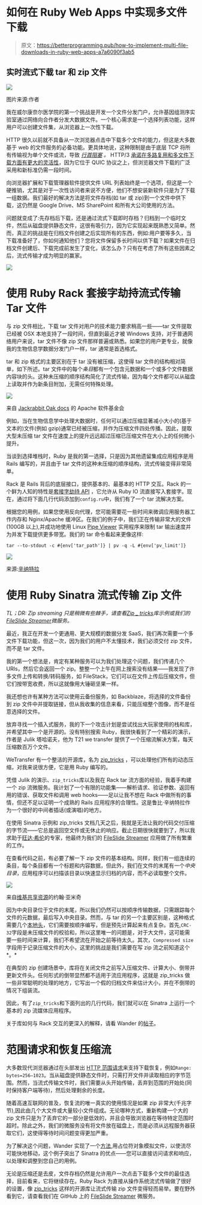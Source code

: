 # 如何在 Ruby Web Apps 中实现多文件下载

> 原文：<https://betterprogramming.pub/how-to-implement-multi-file-downloads-in-ruby-web-apps-a7a6090f3ab5>

## 实时流式下载 tar 和 zip 文件

![](img/b047031649f7353eacd39bf6b3c84864.png)

图片来源:作者

我在威尔康奈尔医学院的第一个挑战是开发一个文件分发门户，允许基因组测序实验室通过网络向合作者分发大数据文件。一个核心需求是一个选择列表功能，这样用户可以创建文件集，从浏览器上一次性下载。

HTTP 很久以前就不具备从一次浏览器点击中下载多个文件的能力，但这是大多数基于 web 的文件服务的必备功能。更具体地说，这种限制是由于底层 TCP 将所有传输视为单个文件或流，导致 [*行首阻塞*](https://abhishekvrshny.medium.com/head-of-line-hol-blocking-in-http-1-and-http-2-50b24e9e3372) *。* HTTP/3 [承诺在多路复用和多文件下载方面有更大的灵活性](https://www.smashingmagazine.com/2021/08/http3-core-concepts-part1)，因为它位于 QUIC 协议之上，但浏览器文件下载的广泛采用和新标准仍需一段时间。

向浏览器扩展和下载管理器软件提供文件 URL 列表始终是一个选项，但这是一个硬推销，尤其是对于一次性访问者来说不方便，他们不想安装新软件只是为了下载一组数据。我们最好的解决方法是将文件存档(如 tar 或 zip)到一个文件中供下载，这仍然是 Google Drive、MS SharePoint 和所有大公司使用的方法。

问题就变成了:先存档后下载，还是通过流式下载即时存档？归档到一个临时文件，然后从磁盘提供静态文件，这很有吸引力，因为它实现起来既熟悉又简单。然而，真正的挑战是在归档文件创建之后实现所有的东西，例如:用户要等多久，当下载准备好了，你如何通知他们？您将文件保留多长时间以供下载？如果文件在归档文件创建后、下载完成前发生了变化，该怎么办？只有在考虑了所有这些因素之后，流式传输才成为明显的赢家。

![](img/883332af5367eb1c5e420d71469ab5b1.png)

# 使用 Ruby Rack 套接字劫持流式传输 Tar 文件

与 zip 文件相比，下载 tar 文件对用户的技术能力要求稍高一些——tar 文件提取已经被 OSX 本地支持了一段时间，但直到最近才被 Windows 支持，对于普通网络用户来说，tar 文件不像 zip 文件那样普遍或熟悉。如果您的用户更专业，就像我的生物信息学数据分发门户一样，tar 通常是首选格式。

tar 和 zip 格式的主要区别在于 tar 没有被压缩，这使得 tar 文件的结构相对简单，如下所述。tar 文件中的每个*条目*都有一个包含元数据和一个或多个文件数据内容块的头。这种未压缩的顺序结构简化了流式传输，因为每个文件都可以从磁盘上读取并作为新条目附加，无需任何特殊处理。

![](img/fc99c76b17f4dc4c8bb04806d8047e61.png)

来自 [Jackrabbit Oak docs](https://jackrabbit.apache.org/oak/docs/index.html) 的 Apache 软件基金会

例如，当在生物信息学中处理大数据时，任何可以通过压缩显著减小大小的(基于文本的)文件(例如 gzip)通常已经被压缩，并作为压缩文件四处传播。因此，提取大型未压缩 tar 文件在速度上的提升远远超过压缩已压缩文件在大小上的任何微小提升。

当谈到选择堆栈时，Ruby 是我的第一选择，只是因为其他遗留集成应用程序是用 Rails 编写的，并且由于 tar 文件的这种未压缩的顺序结构，流式传输变得非常简单。

Rack 是 Rails 背后的底层接口，提供基本的、最基本的 HTTP 交互。Rack 的一个鲜为人知的特性是[套接字劫持 API](https://old.blog.phusion.nl/2013/01/23/the-new-rack-socket-hijacking-api) ，它允许从 Ruby IO 流直接写入套接字。现在，通过将下面几行代码添加到`config.ru`中，我们有了一个 tar 流解决方案。

根据您的用例，如果您使用反向代理，您可能需要花一些时间来微调应用服务器工作内存和 Nginx/Apache 缓冲区。在我们的例子中，我们正在传输非常大的文件(100GB 以上),并成功地使用 Linux [Pipe Viewer](http://www.ivarch.com/programs/pv.shtml) 实用程序来限制 tar 输出速度并为并发下载提供更多带宽。我们的 tar 命令看起来更像这样:

```
tar --to-stdout -c #{env['tar_path']} | pv -q -L #{env['pv_limit']}
```

![](img/4c38c2c0c894164d373551aae450f7dc.png)

来源:[辛纳特拉](http://sinatrarb.com/)

# 使用 Ruby Sinatra 流式传输 Zip 文件

*TL；DR: Zip streaming 只是稍微有些棘手，请查看*[*Zip _ tricks*](https://github.com/WeTransfer/zip_tricks)*库示例或我们的*[*FileSlide Streamer*](https://github.com/whitebrick/fileslide-streamer)*微服务。*

最近，我正在开发一个更通用、更大规模的数据分发 SaaS，我们再次需要一个多文件下载功能，但这一次，因为我们的用户不太懂技术，我们必须交付 zip 文件，而不是 tar 文件。

我的第一个想法是，肯定有某种服务可以为我们处理这个问题，我们传递几个 URIs，然后它会返回一个 zip。整整一个上午在网上搜索没有结果——我发现了许多文件上传和转换/转码服务，如 FileStack，它们可以在文件上传后压缩文件，但它们按带宽收费，所以这就像用大锤砸坚果一样。

我还想也许有某种方法可以使用云备份服务，如 Backblaze，将选择的文件备份到 zip 文件中并提取链接，但从我收集的信息来看，只能压缩整个图像，而不是任意选择的文件。

放弃寻找一个插入式服务，我的下一个攻击计划是尝试找出大玩家使用的栈和库，并希望其中一个是开源的。没有特别搜索 Ruby，我很快看到了一个精彩的演示，作者是 Julik 塔哈诺夫，他为 T21 we transfer 提供了一个压缩流解决方案，每天压缩数百万个文件。

WeTransfer 有一个整洁的开源库，名为 [zip_tricks](https://github.com/WeTransfer/zip_tricks) ，可以处理他们所有的动态压缩，对我来说很方便，它是用 Ruby 编写的。

凭借 Julik 的演示、`zip_tricks`库以及我在 Rack tar 流方面的经验，我着手构建一个 zip 流微服务。我计划了一个有限的功能集——解析请求、验证参数、返回有用的错误、获取文件和调用 web hooks——足以让我不想在 Rack 中做所有的事情，但还不足以证明一个成熟的 Rails 应用程序的合理性。这是鲁比·辛纳特拉作为一个很好的中间者插话(或演唱)的地方。

在使用 Sinatra 示例和 zip_tricks 文档几天之后，我就是无法让我的代码交付压缩的字节流——它总是返回空文件或无休止的响应。截止日期很快就要到了，所以我求助于[旺达·希伦](https://github.com/WJWH)的专家，他最终为我们的 [FileSlide Streamer](https://github.com/whitebrick/fileslide-streamer) 应用做了所有繁重的工作。

在查看代码之前，有必要了解一下 zip 文件的基本结构。同样，我们有一组连续的条目，每个条目都有一个标题和内容数据，但此外，我们在文件的末尾有一个*中央目录*，应用程序可以扫描该目录以快速显示归档的内容，而不必读取整个文件。

![](img/d3cd2688abd020f2f27dbda52c8ada4e.png)

来自[维基共享资源](https://commons.wikimedia.org/wiki/File:ZIP_File_Format.png)的约翰·亚米奇

因为中央目录位于文件的末尾，所以我们仍然可以按顺序传输数据，只需跟踪每个文件的元数据，最后写入中央目录。然而，与 tar 的另一个主要区别是，这种格式需要几个[本地头](https://users.cs.jmu.edu/buchhofp/forensics/formats/pkzip.html)，它们需要按顺序编写，但是预先计算起来有点复杂。首先,`CRC-32`字段是未压缩文件的校验和，所以这里唯一的问题是，对于大文件，这可能需要一些时间来计算，我们不希望流在开始之前等待太久。其次，`Compressed size`字段用于记录压缩文件的大小，这里的挑战是我们需要在写 zip 流之前知道这个*。*

在典型的 zip 创建场景中，库将在关闭文件之前写入压缩文件、计算大小、倒带并更新文件头。任何形式的倒带显然都不适用于流应用程序，这就是 zip_tricks 做一些非常聪明的处理的地方，它写出一个假的归档文件来估计大小，并在不倒带的情况下组装流。

因此，有了`zip_tricks`和下面列出的几行代码，我们就可以在 Sinatra 上运行一个基本的 zip 流媒体应用程序。

关于库如何与 Rack 交互的更深入的解释，请看 Wander 的[帖子](https://wjwh.eu/posts/2020-11-01-ruby-streaming-http.html)。

# 范围请求和恢复压缩流

大多数现代浏览器通过在头部发出 [HTTP 范围请求](https://developer.mozilla.org/en-US/docs/Web/HTTP/Range_requests)来支持下载恢复，例如`Range: bytes=256–1023`。当从磁盘提供静态文件时，只需打开文件并读取相应的字节范围。然而，当流式传输文件时，我们需要从头开始传输，丢弃到范围的开始处(同时保持客户端等待)，然后处理剩余的长度。

随着高速互联网的普及，恢复流的唯一真实的使用情况是如果 zip 非常大(千兆字节),因此由几个大文件或大量较小文件组成。无论哪种方式，重新构建一个大的 zip 文件只是为了丢弃它的一部分是低效的，并且会导致浏览器在等待特定范围时超时。除此之外，我们的微服务没有将文件放在磁盘上，而是必须从远程服务器获取它们，这使得等待时间问题变得更加严重。

为了解决这个问题，Wander 实现了一个[方法](https://github.com/whitebrick/fileslide-streamer/blob/3a99c4ff7de5783bf0f81f1ac7735c557567dfbd/lib/zip_streamer.rb#L225),用占位符对象模拟文件，以使流尽可能快地移动，这个例子突出了 Sinatra 的优点——您可以直接访问请求和响应，以处理和调整到您自己的用例。

无论是压缩还是去皮，文件存档仍然是允许用户一次点击下载多个文件的最佳选择，目前看来，它将继续存在。Ruby Rack 为直接从操作系统流式传输做了很好的设置，像 [zip_tricks](https://github.com/WeTransfer/zip_tricks) 这样的开源库让流式传输 zip 文件变得轻而易举。要在野外看到它，请查看我们在 GitHub 上的 [FileSlide Streamer](http://github.com/whitebrick/fileslide-streamer) 微服务。